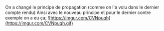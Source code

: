 On a changé le principe de propagation (comme on l'a volu dans le dernier compte rendu)
Ainsi avec le nouveau principe et pour le dernier contre exemple on a eu ça;
![https://imgur.com/CVNpuqh](https://imgur.com/CVNpuqh.gif)


